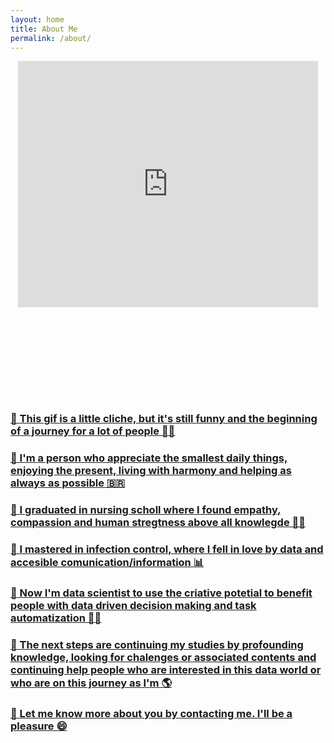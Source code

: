 ```yaml
---
layout: home
title: About Me
permalink: /about/
---
```


<p align=center> 
  <iframe src="https://giphy.com/embed/MeJgB3yMMwIaHmKD4z" width="480" height="394" frameBorder="0" class="giphy-embed" allowFullScreen></iframe><p><a href="https://giphy.com/gifs/2000s-00s-middle-school-MeJgB3yMMwIaHmKD4z"></p>

<p style="margin-bottom:12em"</p>

<h3> 🔸 This gif is a little cliche, but it's still funny and the beginning of a journey for a lot of people 🧙‍♀️
<h3> 🔸 I'm a person who appreciate the smallest daily things, enjoying the present, living with harmony and helping as always as possible 🇧🇷
<h3> 🔸 I graduated in nursing scholl where I found empathy, compassion and human stregtness above all knowlegde 👩‍⚕️
<h3> 🔸 I mastered in infection control, where I fell in love by data and accesible comunication/information 📊
<h3> 🔸 Now I'm data scientist to use the criative potetial to benefit people with data driven decision making and task automatization 👩‍💻
<h3> 🔸 The next steps are continuing my studies by profounding knowledge, looking for chalenges or associated contents and continuing help people who are interested in this data world or who are on this journey as I'm 🌎
<h3> 🔸 Let me know more about you by contacting me. I'll be a pleasure 😄

